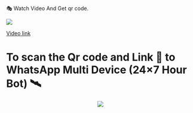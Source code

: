 
🎭 Watch Video And Get qr code.

![](https://telegra.ph/file/59342f9221dcc2ad8e06b.jpg)

[Video link](https://youtu.be/hWbt_xXs6m0)




  <b><h1>To scan the Qr code and Link 🔗 to WhatsApp Multi Device (24×7 Hour Bot) 🛰️</b></h1>
  
 <center>
<a href="https://replit.com/@Kaweeshachamodk/Jessi-WhatsApp-Bot-MD-Public-release-Scanner?v=1outputonly=1&lite=1#index.js"><img src="https://github.com/whiteshadowofficial/GARFIELD-WHATSAPP-BOT-v8/blob/main/TempCloud/PicsArt_22-04-16_22-52-38-348.png"></center>
<br>
   
